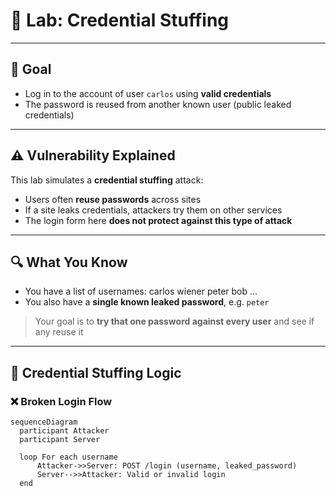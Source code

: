 # 🧪 Lab: Credential Stuffing

---

## 🎯 Goal

- Log in to the account of user `carlos` using **valid credentials**
- The password is reused from another known user (public leaked credentials)

---

## ⚠️ Vulnerability Explained

This lab simulates a **credential stuffing** attack:
- Users often **reuse passwords** across sites
- If a site leaks credentials, attackers try them on other services
- The login form here **does not protect against this type of attack**

---

## 🔍 What You Know

- You have a list of usernames:
carlos
wiener
peter
bob
...
- You also have a **single known leaked password**, e.g. `peter`

> Your goal is to **try that one password against every user** and see if any reuse it

---

## 🔄 Credential Stuffing Logic

### ❌ Broken Login Flow

```mermaid
sequenceDiagram
  participant Attacker
  participant Server

  loop For each username
      Attacker->>Server: POST /login (username, leaked_password)
      Server-->>Attacker: Valid or invalid login
  end
